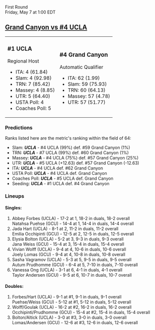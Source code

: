First Round  
Friday, May 7 at 1:00 EDT
## [Grand Canyon vs #4 UCLA](https://www.ncaa.com/game/5833662) 

<table><tr><td>  

### #1 UCLA  

Regional Host  
- ITA: 4 (61.84)  
- Slam: 4 (92.98)  
- TRN: 7 (85.42)  
- Massey: 4 (8.85)  
- UTR: 5 (64.40)  
- USTA Poll: 4  
- Coaches Poll: 5  

</td><td>  

### #4 Grand Canyon  

Automatic Qualifier  
- ITA: 62 (1.99)  
- Slam: 59 (75.93)  
- TRN: 60 (64.13)  
- Massey: 57 (4.78)  
- UTR: 57 (51.77)  

</td></tr></table>  

 ### Predictions  

Ranks listed here are the metric's ranking within the field of 64:  
- Slam: ***UCLA*** - #4 UCLA (99%) def. #59 Grand Canyon (1%)  
- TRN: ***UCLA*** - #7 UCLA (99%) def. #60 Grand Canyon (1%)  
- Massey: ***UCLA*** - #4 UCLA (75%) def. #57 Grand Canyon (25%)  
- UTR: ***UCLA*** - #5 UCLA (+12.63) def. #57 Grand Canyon (-12.63)  
- ITA: ***UCLA*** - #4 UCLA def. #62 Grand Canyon  
- USTA Poll: ***UCLA*** - #4 UCLA def. Grand Canyon  
- Coaches Poll: ***UCLA*** - #5 UCLA def. Grand Canyon  
- Seeding: ***UCLA*** - #1 UCLA def. #4 Grand Canyon  

 ### Lineups  

 #### Singles:  
1. Abbey Forbes (UCLA) - 17-2 at 1, 18-2 in duals, 18-2 overall  
  Natahsa Puehse (GCU) - 14-4 at 1, 14-4 in duals, 14-4 overall
2. Jada Hart (UCLA) - 8-1 at 2, 11-2 in duals, 11-2 overall  
  Emilia Occhipinti (GCU) - 12-5 at 2, 12-5 in duals, 12-5 overall
3. Elysia Bolton (UCLA) - 5-2 at 3, 9-3 in duals, 9-3 overall  
  Jana Weiss (GCU) - 15-4 at 3, 15-4 in duals, 15-4 overall
4. Vivian Wolff (UCLA) - 9-4 at 4, 10-6 in duals, 10-6 overall  
  Joely Lomas (GCU) - 9-4 at 4, 10-8 in duals, 10-8 overall
5. Sasha Vagramov (UCLA) - 5-3 at 5, 9-5 in duals, 9-5 overall  
  Autum Prudhomme (GCU) - 6-4 at 5, 7-10 in duals, 7-10 overall
6. Vanessa Ong (UCLA) - 3-1 at 6, 4-1 in duals, 4-1 overall  
  Taylor Andersen (GCU) - 9-5 at 6, 10-7 in duals, 10-7 overall

 #### Doubles:  
1. Forbes/Hart (UCLA) - 9-1 at #1, 9-1 in duals, 9-1 overall  
  Puehse/Weiss (GCU) - 5-12 at #1, 5-12 in duals, 5-12 overall
2. Wolff/Goulak (UCLA) - 16-2 at #2, 16-2 in duals, 16-2 overall  
  Occhipinti/Prudhomme (GCU) - 15-4 at #2, 15-4 in duals, 15-4 overall
3. Bolton/Altick (UCLA) - 3-0 at #3, 3-0 in duals, 3-0 overall  
  Lomas/Andersen (GCU) - 12-6 at #3, 12-6 in duals, 12-6 overall